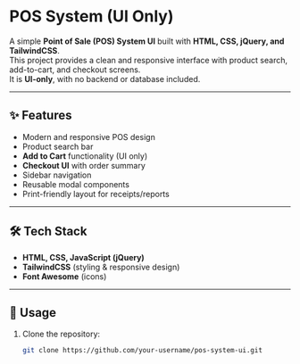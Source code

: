 # POS System (UI Only)

A simple **Point of Sale (POS) System UI** built with **HTML, CSS, jQuery, and TailwindCSS**.  
This project provides a clean and responsive interface with product search, add-to-cart, and checkout screens.  
It is **UI-only**, with no backend or database included.

---

## ✨ Features
- Modern and responsive POS design  
- Product search bar  
- **Add to Cart** functionality (UI only)  
- **Checkout UI** with order summary  
- Sidebar navigation  
- Reusable modal components  
- Print-friendly layout for receipts/reports  

---

## 🛠 Tech Stack
- **HTML, CSS, JavaScript (jQuery)**  
- **TailwindCSS** (styling & responsive design)  
- **Font Awesome** (icons)  

---

## 🚀 Usage
1. Clone the repository:
   ```bash
   git clone https://github.com/your-username/pos-system-ui.git
